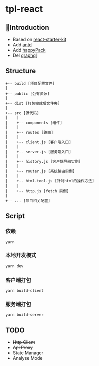 # tpl-react 

## Introduction

* Based on [react-starter-kit](https://github.com/kriasoft/react-starter-kit)
* Add [antd](https://ant.design/index-cn)
* Add [happyPack](https://github.com/amireh/happypack)
* Del [graphql](https://graphql.org)

## Structure

```
+-- build [项目配置文件]
|
+-- public [公有资源]
|
+-- dist [打包完成后文件夹]
|
+-- src [源代码]
|    |
|    +-- components [组件]
|    |
|    +-- routes [路由]
|    |
|    +-- client.js [客户端入口]
|    |
|    +-- server.js [服务端入口]
|    |
|    +-- history.js [客户端导航实例]
|    |
|    +-- router.js [系统路由实例]
|    |
|    +-- html-tool.js [针对html的操作方法]
|    |
|    +-- http.js [fetch 实例]
|
+-- ... [项目相关配置]
```

## Script
### 依赖
```
yarn
```

### 本地开发模式
```
yarn dev
```
### 客户端打包
```
yarn build-client
```
### 服务端打包
```
yarn build-server
```

## TODO
* ~~Http Client~~
* ~~Api Proxy~~
* State Manager
* Analyse Mode